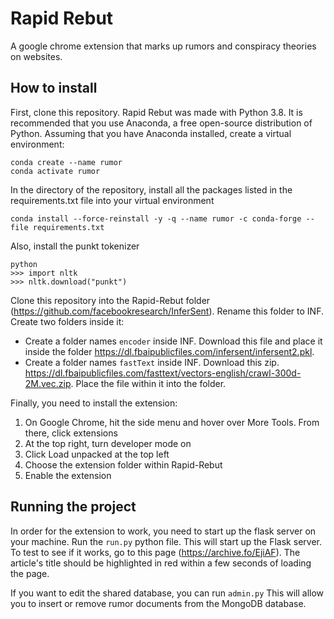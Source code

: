 # Rapid Rebut
A google chrome extension that marks up rumors and conspiracy theories on websites.

## How to install
First, clone this repository.
  Rapid Rebut was made with Python 3.8.  It is recommended that you use Anaconda, a free open-source distribution of Python. 
Assuming that you have Anaconda installed, create a virtual environment:

```
conda create --name rumor
conda activate rumor
```

In the directory of the repository, install all the packages listed in the requirements.txt file into your virtual environment

```
conda install --force-reinstall -y -q --name rumor -c conda-forge --file requirements.txt
```

Also, install the punkt tokenizer
```
python
>>> import nltk
>>> nltk.download("punkt")
```

Clone this repository into the Rapid-Rebut folder (https://github.com/facebookresearch/InferSent).  Rename this folder to INF.  Create two folders inside it:
* Create a folder names `encoder` inside INF.  Download this file and place it inside the folder https://dl.fbaipublicfiles.com/infersent/infersent2.pkl.
* Create a folder names `fastText` inside INF.  Download this zip. https://dl.fbaipublicfiles.com/fasttext/vectors-english/crawl-300d-2M.vec.zip.  Place the file within it into the folder.

Finally, you need to install the extension:
1. On Google Chrome, hit the side menu and hover over More Tools. From there, click extensions
2. At the top right, turn developer mode on
3. Click Load unpacked at the top left
4. Choose the extension folder within Rapid-Rebut
5. Enable the extension

## Running the project
In order for the extension to work, you need to start up the flask server on your machine.  Run the `run.py` python file.  This will start up the Flask server.
To test to see if it works, go to this page (https://archive.fo/EjiAF).  The article's title should be highlighted in red within a few seconds of loading the page.

If you want to edit the shared database, you can run `admin.py`  This will allow you to insert or remove rumor documents from the MongoDB database.


